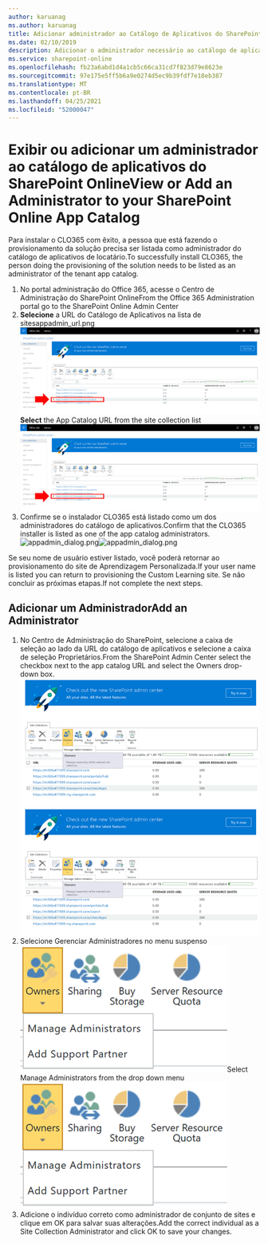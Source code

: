 ```yaml
---
author: karuanag
ms.author: karuanag
title: Adicionar administrador ao Catálogo de Aplicativos do SharePoint Online
ms.date: 02/10/2019
description: Adicionar o administrador necessário ao catálogo de aplicativos
ms.service: sharepoint-online
ms.openlocfilehash: fb23a6abd1d4a1cb5c66ca31cd7f823d79e8623e
ms.sourcegitcommit: 97e175e5ff5b6a9e0274d5ec9b39fdf7e18eb387
ms.translationtype: MT
ms.contentlocale: pt-BR
ms.lasthandoff: 04/25/2021
ms.locfileid: "52000047"
---
```

# <a name="view-or-add-an-administrator-to-your-sharepoint-online-app-catalog"></a><span data-ttu-id="9bbaf-103">Exibir ou adicionar um administrador ao catálogo de aplicativos do SharePoint Online</span><span class="sxs-lookup"><span data-stu-id="9bbaf-103">View or Add an Administrator to your SharePoint Online App Catalog</span></span>

<span data-ttu-id="9bbaf-104">Para instalar o CLO365 com êxito, a pessoa que está fazendo o provisionamento da solução precisa ser listada como administrador do catálogo de aplicativos de locatário.</span><span class="sxs-lookup"><span data-stu-id="9bbaf-104">To successfully install CLO365, the person doing the provisioning of the solution needs to be listed as an administrator of the tenant app catalog.</span></span>

1. <span data-ttu-id="9bbaf-105">No portal administração do Office 365, acesse o Centro de Administração do SharePoint Online</span><span class="sxs-lookup"><span data-stu-id="9bbaf-105">From the Office 365 Administration portal go to the SharePoint Online Admin Center</span></span>
1. <span data-ttu-id="9bbaf-106">**Selecione** a URL do Catálogo de Aplicativos na lista de sitesappadmin_url.png![](media/appadmin_url.png)</span><span class="sxs-lookup"><span data-stu-id="9bbaf-106">**Select** the App Catalog URL from the site collection list ![appadmin_url.png](media/appadmin_url.png)</span></span>
1. <span data-ttu-id="9bbaf-107">Confirme se o instalador CLO365 está listado como um dos administradores do catálogo de aplicativos.</span><span class="sxs-lookup"><span data-stu-id="9bbaf-107">Confirm that the CLO365 installer is listed as one of the app catalog administrators.</span></span>
<span data-ttu-id="9bbaf-108">![appadmin_dialog.png](media/appadmin_dialog.png)</span><span class="sxs-lookup"><span data-stu-id="9bbaf-108">![appadmin_dialog.png](media/appadmin_dialog.png)</span></span>

<span data-ttu-id="9bbaf-109">Se seu nome de usuário estiver listado, você poderá retornar ao provisionamento do site de Aprendizagem Personalizada.</span><span class="sxs-lookup"><span data-stu-id="9bbaf-109">If your user name is listed you can return to provisioning the Custom Learning site.</span></span>  <span data-ttu-id="9bbaf-110">Se não concluir as próximas etapas.</span><span class="sxs-lookup"><span data-stu-id="9bbaf-110">If not complete the next steps.</span></span> 

## <a name="add-an-administrator"></a><span data-ttu-id="9bbaf-111">Adicionar um Administrador</span><span class="sxs-lookup"><span data-stu-id="9bbaf-111">Add an Administrator</span></span>

1. <span data-ttu-id="9bbaf-112">No Centro de Administração do SharePoint, selecione a caixa de seleção ao lado da URL do catálogo de aplicativos e selecione a caixa de seleção Proprietários.</span><span class="sxs-lookup"><span data-stu-id="9bbaf-112">From the SharePoint Admin Center select the checkbox next to the app catalog URL and select the Owners drop-down box.</span></span>
<span data-ttu-id="9bbaf-113">![appadmin_owner.png](media/appadmin_owner.png)</span><span class="sxs-lookup"><span data-stu-id="9bbaf-113">![appadmin_owner.png](media/appadmin_owner.png)</span></span>
1. <span data-ttu-id="9bbaf-114">Selecione Gerenciar Administradores no menu suspenso ![appadmin_owner.png](media/appadmin_manage.png)</span><span class="sxs-lookup"><span data-stu-id="9bbaf-114">Select Manage Administrators from the drop down menu ![appadmin_owner.png](media/appadmin_manage.png)</span></span>
1. <span data-ttu-id="9bbaf-115">Adicione o indivíduo correto como administrador de conjunto de sites e clique em OK para salvar suas alterações.</span><span class="sxs-lookup"><span data-stu-id="9bbaf-115">Add the correct individual as a Site Collection Administrator and click OK to save your changes.</span></span>
